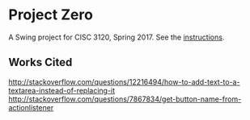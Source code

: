 # Project Zero

A Swing project for CISC 3120, Spring 2017. See the [instructions](http://bc-cisc3120-s17.github.io/project1).

## Works Cited

http://stackoverflow.com/questions/12216494/how-to-add-text-to-a-textarea-instead-of-replacing-it
http://stackoverflow.com/questions/7867834/get-button-name-from-actionlistener
